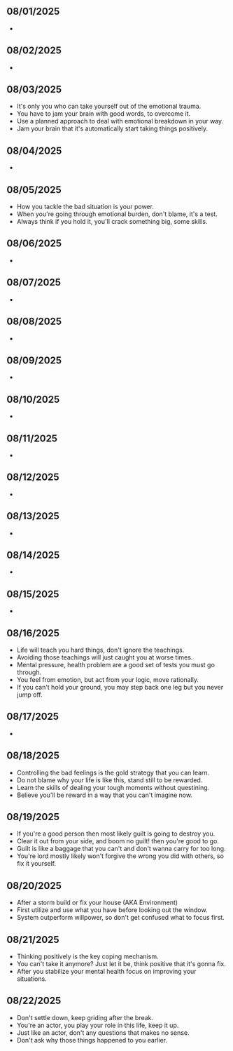 ## 08/01/2025
- 

## 08/02/2025
- 

## 08/03/2025
- It's only you who can take yourself out of the emotional trauma.
- You have to jam your brain with good words, to overcome it.
- Use a planned approach to deal with emotional breakdown in your way.
- Jam your brain that it's automatically start taking things positively.

## 08/04/2025
-

## 08/05/2025
- How you tackle the bad situation is your power.
- When you're going through emotional burden, don't blame, it's a test.
- Always think if you hold it, you'll crack something big, some skills.

## 08/06/2025
- 

## 08/07/2025
- 

## 08/08/2025
- 

## 08/09/2025
- 

## 08/10/2025
- 

## 08/11/2025
- 

## 08/12/2025
- 

## 08/13/2025
- 

## 08/14/2025
- 

## 08/15/2025
- 

## 08/16/2025
- Life will teach you hard things, don't ignore the teachings.
- Avoiding those teachings will just caught you at worse times.
- Mental pressure, health problem are a good set of tests you must go through.
- You feel from emotion, but act from your logic, move rationally.
- If you can't hold your ground, you may step back one leg but you never jump off.

## 08/17/2025
- 

## 08/18/2025
- Controlling the bad feelings is the gold strategy that you can learn.
- Do not blame why your life is like this, stand still to be rewarded.
- Learn the skills of dealing your tough moments without questining.
- Believe you'll be reward in a way that you can't imagine now.

## 08/19/2025
- If you're a good person then most likely guilt is going to destroy you.
- Clear it out from your side, and boom no guilt! then you're good to go.
- Guilt is like a baggage that you can't and don't wanna carry for too long.
- You're lord mostly likely won't forgive the wrong you did with others, so fix it yourself.

## 08/20/2025
- After a storm build or fix your house (AKA Environment)
- First utilize and use what you have before looking out the window.
- System outperform willpower, so don't get confused what to focus first.

## 08/21/2025
- Thinking positively is the key coping mechanism.
- You can't take it anymore? Just let it be, think positive that it's gonna fix.
- After you stabilize your mental health focus on improving your situations.

## 08/22/2025
- Don't settle down, keep griding after the break.
- You're an actor, you play your role in this life, keep it up.
- Just like an actor, don't any questions that makes no sense.
- Don't ask why those things happened to you earlier.